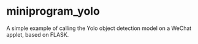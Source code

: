 # miniprogram_yolo
A simple example of calling the Yolo object detection model on a WeChat applet, based on FLASK.
